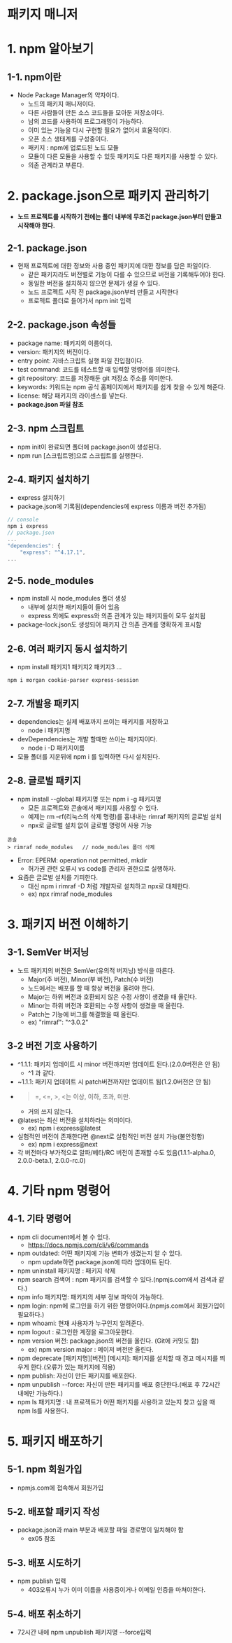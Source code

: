패키지 매니저
=============
# 1. npm 알아보기
## 1-1. npm이란
* Node Package Manager의 약자이다.
    * 노드의 패키지 매니저이다.
    * 다른 사람들이 만든 소스 코드들을 모아둔 저장소이다.
    * 남의 코드를 사용하여 프로그래밍이 가능하다.
    * 이미 있는 기능을 다시 구현할 필요가 없어서 효율적이다.
    * 오픈 소스 생태계를 구성중이다.
    * 패키지 : npm에 업로드된 노드 모듈
    * 모듈이 다른 모듈을 사용할 수 있듯 패키지도 다른 패키지를 사용할 수 있다.
    * 의존 관계라고 부른다.
# 2. package.json으로 패키지 관리하기
* **노드 프로젝트를 시작하기 전에는 폴더 내부에 무조건 package.json부터 만들고 시작해야 한다.**
## 2-1. package.json
* 현재 프로젝트에 대한 정보와 사용 중인 패키지에 대한 정보를 담은 파일이다.
    * 같은 패키지라도 버전별로 기능이 다를 수 있으므로 버전을 기록해두어야 한다.
    * 동일한 버전을 설치하지 않으면 문제가 생길 수 있다.
    * 노드 프로젝트 시작 전 package.json부터 만들고 시작한다
    * 프로젝트 폴더로 들어가서 npm init 입력
## 2-2. package.json 속성들
* package name: 패키지의 이름이다.
* version: 패키지의 버전이다.
* entry point: 자바스크립트 실행 파일 진입점이다.
* test command: 코드를 테스트할 때 입력할 명령어를 의미한다.
* git repository: 코드를 저장해둔 git 저장소 주소를 의미한다.
* keywords: 키워드는 npm 공식 홈페이지에서 패키지를 쉽게 찾을 수 있게 해준다.
* license: 해당 패키지의 라이센스를 넣는다.
* **package.json 파일 참조**

## 2-3. npm 스크립트
* npm init이 완료되면 폴더에 package.json이 생성된다.
* npm run [스크립트명]으로 스크립트를 실행한다.
## 2-4. 패키지 설치하기
* express 설치하기
*  package.json에 기록됨(dependencies에 express 이름과 버전 추가됨)
```js
// console
npm i express
// package.json
...
"dependencies": {
    "express": "^4.17.1",
...
```
## 2-5. node_modules
* npm install 시 node_modules 폴더 생성
    * 내부에 설치한 패키지들이 들어 있음
    * express 외에도 express와 의존 관계가 있는 패키지들이 모두 설치됨
* package-lock.json도 생성되어 패키지 간 의존 관계를 명확하게 표시함

## 2-6. 여러 패키지 동시 설치하기
* npm install 패키지1 패키지2 패키지3 …
```
npm i morgan cookie-parser express-session
```
## 2-7. 개발용 패키지
* dependencies는 실제 배포까지 쓰이는 패키지를 저장하고
    * node i 패키지명
* devDependencies는 개발 할때만 쓰이는 패키지이다.
    * node i -D 패키지이름
* 모듈 폴더를 지운뒤에 npm i 를 입력하면 다시 설치된다.
## 2-8. 글로벌 패키지
* npm install --global 패키지명 또는 npm i -g 패키지명
    * 모든 프로젝트와 콘솔에서 패키지를 사용할 수 있다.
    * 예제는 rm –rf(리눅스의 삭제 명령)를 흉내내는 rimraf 패키지의 글로벌 설치
    * npx로 글로벌 설치 없이 글로벌 명령어 사용 가능
```
콘솔
> rimraf node_modules   // node_modules 폴더 삭제
```
* Error: EPERM: operation not permitted, mkdir 
    * 허가권 관련 오류시 vs code를 관리자 권한으로 실행하자.
* 요즘은 글로벌 설치를 기피한다.
    * 대신 npm i rimraf -D 처럼 개발자로 설치하고 npx로 대체한다.
    * ex) npx rimraf node_modules

# 3. 패키지 버전 이해하기
## 3-1. SemVer 버저닝
* 노드 패키지의 버전은 SemVer(유의적 버저닝) 방식을 따른다.
    * Major(주 버전), Minor(부 버전), Patch(수 버전)
    * 노드에서는 배포를 할 때 항상 버전을 올려야 한다.
    * Major는 하위 버전과 호환되지 않은 수정 사항이 생겼을 때 올린다.
    * Minor는 하위 버전과 호환되는 수정 사항이 생겼을 때 올린다.
    * Patch는 기능에 버그를 해결했을 때 올린다.
    * ex) "rimraf": "^3.0.2"
## 3-2 버전 기호 사용하기
* ^1.1.1: 패키지 업데이트 시 minor 버전까지만 업데이트 된다.(2.0.0버전은 안 됨)
    * ^1 과 같다.
* ~1.1.1: 패키지 업데이트 시 patch버전까지만 업데이트 됨(1.2.0버전은 안 됨)
* >=, <=, >, <는 이상, 이하, 초과, 미만.
    * 거의 쓰지 않는다.
* @latest는 최신 버전을 설치하라는 의미이다.
    * ex) npm i express@latest
* 실험적인 버전이 존재한다면 @next로 실험적인 버전 설치 가능(불안정함)
    * ex) npm i express@next
* 각 버전마다 부가적으로 알파/베타/RC 버전이 존재할 수도 있음(1.1.1-alpha.0, 2.0.0-beta.1, 2.0.0-rc.0)

# 4. 기타 npm 명령어
## 4-1. 기타 명령어
* npm cli document에서 볼 수 있다.
    * <https://docs.npmjs.com/cli/v6/commands>
* npm outdated: 어떤 패키지에 기능 변화가 생겼는지 알 수 있다.
    * npm update하면 package.json에 따라 업데이트 된다.
* npm uninstall 패키지명 : 패키지 삭제
* npm search 검색어 : npm 패키지를 검색할 수 있다.(npmjs.com에서 검색과 같다.)
* npm info 패키지명: 패키지의 세부 정보 파악이 가능하다.
* npm login: npm에 로그인을 하기 위한 명령어이다.(npmjs.com에서 회원가입이 필요하다.)
* npm whoami: 현재 사용자가 누구인지 알려준다.
* npm logout : 로그인한 계정을 로그아웃한다.
* npm version 버전: package.json의 버전을 올린다. (Git에 커밋도 함)
    * ex) npm version major : 메이저 버전만 올린다.
* npm deprecate [패키지명][버전] [메시지]: 패키지를 설치할 때 경고 메시지를 띄우게 한다.(오류가 있는 패키지에 적용)
* npm publish: 자신이 만든 패키지를 배포한다.
* npm unpublish --force: 자신이 만든 패키지를 배포 중단한다.(배포 후 72시간 내에만 가능하다.)
* npm ls 패키지명 : 내 프로젝트가 어떤 패키지를 사용하고 있는지 찾고 싶을 때 npm ls를 사용한다.

# 5. 패키지 배포하기
## 5-1. npm 회원가입
* npmjs.com에 접속해서 회원가입
## 5-2. 배포할 패키지 작성
* package.json과 main 부분과 배포할 파일 경로명이 일치해야 함
    * ex05 참조
## 5-3. 배포 시도하기
* npm publish 입력
    * 403오류시 누가 이미 이름을 사용중이거나 이메일 인증을 마쳐야한다.
## 5-4. 배포 취소하기
* 72시간 내에 npm unpublish 패키지명 --force입력










